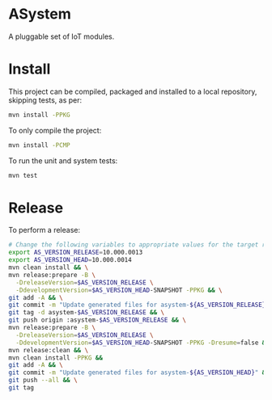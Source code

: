 # ASystem

A pluggable set of IoT modules.

# Install

This project can be compiled, packaged and installed to a local repository, skipping tests, as per:

```bash
mvn install -PPKG
```

To only compile the project:

```bash
mvn install -PCMP
```

To run the unit and system tests:

```bash
mvn test
```

# Release

To perform a release:

```bash
# Change the following variables to appropriate values for the target release
export AS_VERSION_RELEASE=10.000.0013
export AS_VERSION_HEAD=10.000.0014
mvn clean install && \
mvn release:prepare -B \
  -DreleaseVersion=$AS_VERSION_RELEASE \
  -DdevelopmentVersion=$AS_VERSION_HEAD-SNAPSHOT -PPKG && \
git add -A && \
git commit -m "Update generated files for asystem-${AS_VERSION_RELEASE}" && \
git tag -d asystem-$AS_VERSION_RELEASE && \
git push origin :asystem-$AS_VERSION_RELEASE && \
mvn release:prepare -B \
  -DreleaseVersion=$AS_VERSION_RELEASE \
  -DdevelopmentVersion=$AS_VERSION_HEAD-SNAPSHOT -PPKG -Dresume=false && \
mvn release:clean && \
mvn clean install -PPKG &&
git add -A && \
git commit -m "Update generated files for asystem-${AS_VERSION_HEAD}" && \
git push --all && \
git tag
```
